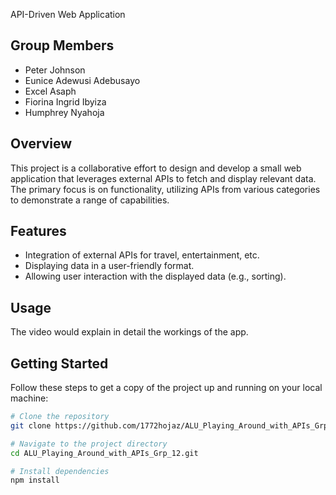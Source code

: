 API-Driven Web Application

## Group Members
- Peter Johnson
- Eunice Adewusi Adebusayo
- Excel Asaph
- Fiorina Ingrid Ibyiza
- Humphrey Nyahoja

## Overview

This project is a collaborative effort to design and develop a small web application that leverages external APIs to fetch and display relevant data. The primary focus is on functionality, utilizing APIs from various categories to demonstrate a range of capabilities.

## Features

- Integration of external APIs for travel, entertainment, etc.
- Displaying data in a user-friendly format.
- Allowing user interaction with the displayed data (e.g., sorting).

## Usage
The video would explain in detail the workings of the app.

## Getting Started

Follow these steps to get a copy of the project up and running on your local machine:

```bash
# Clone the repository
git clone https://github.com/1772hojaz/ALU_Playing_Around_with_APIs_Grp_12.git

# Navigate to the project directory
cd ALU_Playing_Around_with_APIs_Grp_12.git

# Install dependencies
npm install
